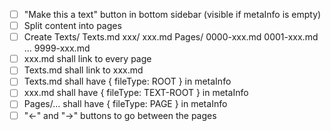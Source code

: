 - [ ] "Make this a text" button in bottom sidebar (visible if metaInfo is empty)
- [ ] Split content into pages
- [ ] Create 
    Texts/
        Texts.md
        xxx/
            xxx.md
            Pages/
                0000-xxx.md
                0001-xxx.md
                ...
                9999-xxx.md
- [ ] xxx.md shall link to every page
- [ ] Texts.md shall link to xxx.md
- [ ] Texts.md shall have { fileType: ROOT } in metaInfo
- [ ] xxx.md shall have { fileType: TEXT-ROOT } in metaInfo
- [ ] Pages/... shall have { fileType: PAGE } in metaInfo
- [ ] "←" and "→" buttons to go between the pages
